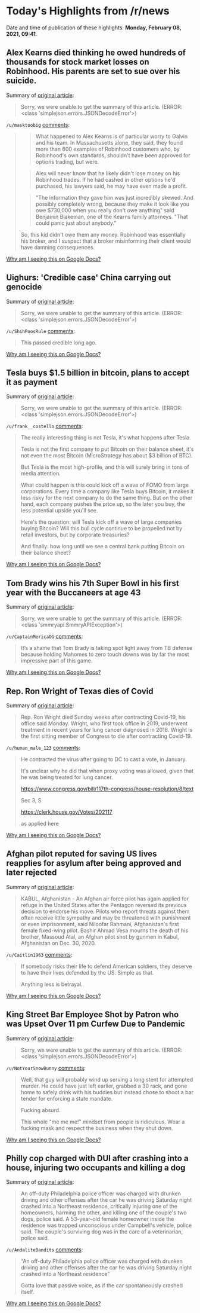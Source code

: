 # Today's Highlights from /r/news

Date and time of publication of these highlights: **Monday, February 08, 2021, 09:41**.

## Alex Kearns died thinking he owed hundreds of thousands for stock market losses on Robinhood. His parents are set to sue over his suicide.

Summary of [original article](https://www.cbsnews.com/news/alex-kearns-robinhood-trader-suicide-wrongful-death-suit/):

> Sorry, we were unable to get the summary of this article. (ERROR: <class 'simplejson.errors.JSONDecodeError'>)

`/u/masktoobig` [comments](https://www.reddit.com/r/news/comments/lfc1ms/alex_kearns_died_thinking_he_owed_hundreds_of/):

> > What happened to Alex Kearns is of particular worry to Galvin and his team. In Massachusetts alone, they said, they found more than 600 examples of Robinhood customers who, by Robinhood's own standards, shouldn't have been approved for options trading, but were. 
> 
> > Alex will never know that he likely didn't lose money on his Robinhood trades. If he had cashed in other options he'd purchased, his lawyers said, he may have even made a profit. 
> 
> > "The information they gave him was just incredibly skewed. And possibly completely wrong, because they make it look like you owe $730,000 when you really don't owe anything" said Benjamin Blakeman, one of the Kearns family attorneys. "That could panic just about anybody."
> 
> So, this kid didn't owe them any money.  Robinhood was essentially his broker, and  I suspect that a broker misinforming their client would have damning consequences.

[Why am I seeing this on Google Docs?](https://docs.google.com/document/d/1Dc6We63vOXIZsc0op-Bt4abqkYjXzOigalQqFxmvvbM/edit?usp=sharing)

## Uighurs: 'Credible case' China carrying out genocide

Summary of [original article](https://www.bbc.com/news/uk-55973215):

> Sorry, we were unable to get the summary of this article. (ERROR: <class 'simplejson.errors.JSONDecodeError'>)

`/u/ShihPoosRule` [comments](https://www.reddit.com/r/news/comments/lf9f2v/uighurs_credible_case_china_carrying_out_genocide/):

> This passed credible long ago.

[Why am I seeing this on Google Docs?](https://docs.google.com/document/d/1Dc6We63vOXIZsc0op-Bt4abqkYjXzOigalQqFxmvvbM/edit?usp=sharing)

## Tesla buys $1.5 billion in bitcoin, plans to accept it as payment

Summary of [original article](https://www.cnbc.com/2021/02/08/tesla-buys-1point5-billion-in-bitcoin.html):

> Sorry, we were unable to get the summary of this article. (ERROR: <class 'simplejson.errors.JSONDecodeError'>)

`/u/frank__costello` [comments](https://www.reddit.com/r/news/comments/lfc00i/tesla_buys_15_billion_in_bitcoin_plans_to_accept/):

> The really interesting thing is not Tesla, it's what happens after Tesla.
> 
> Tesla is not the first company to put Bitcoin on their balance sheet, it's not even the most Bitcoin (MicroStrategy has about $3 billion of BTC).
> 
> But Tesla is the most high-profile, and this will surely bring in tons of media attention.
> 
> What could happen is this could kick off a wave of FOMO from large corporations. Every time a company like Tesla buys Bitcoin, it makes it less risky for the next company to do the same thing. But on the other hand, each company pushes the price up, so the later you buy, the less potential upside you'll see.
> 
> Here's the question: will Tesla kick off a wave of large companies buying Bitcoin? Will this bull cycle continue to be propelled not by retail investors, but by corporate treasuries?
> 
> And finally: how long until we see a central bank putting Bitcoin on their balance sheet?

[Why am I seeing this on Google Docs?](https://docs.google.com/document/d/1Dc6We63vOXIZsc0op-Bt4abqkYjXzOigalQqFxmvvbM/edit?usp=sharing)

## Tom Brady wins his 7th Super Bowl in his first year with the Buccaneers at age 43

Summary of [original article](https://www.cnn.com/2021/02/07/us/chiefs-vs-buccaneers-super-bowl-lv/index.html):

> Sorry, we were unable to get the summary of this article. (ERROR: <class 'smmryapi.SmmryAPIException'>)

`/u/CaptainMericaOG` [comments](https://www.reddit.com/r/news/comments/lf2ogh/tom_brady_wins_his_7th_super_bowl_in_his_first/):

> It’s a shame that Tom Brady is taking spot light away from TB defense because holding Mahomes to zero touch downs was by far the most impressive part of this game.

[Why am I seeing this on Google Docs?](https://docs.google.com/document/d/1Dc6We63vOXIZsc0op-Bt4abqkYjXzOigalQqFxmvvbM/edit?usp=sharing)

## Rep. Ron Wright of Texas dies of Covid

Summary of [original article](https://www.cnbc.com/2021/02/08/rep-ron-wright-of-texas-dies-of-covid.html):

> Rep. Ron Wright died Sunday weeks after contracting Covid-19, his office said Monday. Wright, who first took office in 2019, underwent treatment in recent years for lung cancer diagnosed in 2018. Wright is the first sitting member of Congress to die after contracting Covid-19.

`/u/human_male_123` [comments](https://www.reddit.com/r/news/comments/lffa4t/rep_ron_wright_of_texas_dies_of_covid/):

> He contracted the virus after going to DC to cast a vote, in January.
> 
> It's unclear why he did that when proxy voting was allowed, given that he was being treated for lung cancer.
> 
> https://www.congress.gov/bill/117th-congress/house-resolution/8/text
> 
> Sec 3, S
> 
> https://clerk.house.gov/Votes/202117
> 
> as applied here

[Why am I seeing this on Google Docs?](https://docs.google.com/document/d/1Dc6We63vOXIZsc0op-Bt4abqkYjXzOigalQqFxmvvbM/edit?usp=sharing)

## Afghan pilot reputed for saving US lives reapplies for asylum after being approved and later rejected

Summary of [original article](https://www.stripes.com/news/middle-east/afghan-pilot-reputed-for-saving-us-lives-reapplies-for-asylum-after-being-approved-and-later-rejected-1.661434):

> KABUL, Afghanistan - An Afghan air force pilot has again applied for refuge in the United States after the Pentagon reversed its previous decision to endorse his move. Pilots who report threats against them often receive little sympathy and may be threatened with punishment or even imprisonment, said Niloofar Rahmani, Afghanistan's first female fixed-wing pilot. Bashir Ahmad Vesa mourns the death of his brother, Massoud Atal, an Afghan pilot shot by gunmen in Kabul, Afghanistan on Dec. 30, 2020.

`/u/Caitlin1963` [comments](https://www.reddit.com/r/news/comments/lfcz4v/afghan_pilot_reputed_for_saving_us_lives/):

> If somebody risks their life to defend American soldiers, they deserve to have their lives defended by the US. Simple as that. 
> 
> Anything less is betrayal.

[Why am I seeing this on Google Docs?](https://docs.google.com/document/d/1Dc6We63vOXIZsc0op-Bt4abqkYjXzOigalQqFxmvvbM/edit?usp=sharing)

## King Street Bar Employee Shot by Patron who was Upset Over 11 pm Curfew Due to Pandemic

Summary of [original article](https://www.postandcourier.com/news/king-street-bar-employee-shot-by-patron-who-was-upset-over-11-pm-curfew-due/article_742037e8-683c-11eb-b542-bb25fa3cfbcc.html):

> Sorry, we were unable to get the summary of this article. (ERROR: <class 'simplejson.errors.JSONDecodeError'>)

`/u/NotYourSnowBunny` [comments](https://www.reddit.com/r/news/comments/lfbss3/king_street_bar_employee_shot_by_patron_who_was/):

> Well, that guy will probably wind up serving a long stent for attempted murder. He could have just left earlier, grabbed a 30 rack, and gone home to safely drink with his buddies but instead chose to shoot a bar tender for enforcing a state mandate. 
> 
> Fucking absurd. 
> 
> This whole "me me me!" mindset from people is ridiculous. Wear a fucking mask and respect the business when they shut down.

[Why am I seeing this on Google Docs?](https://docs.google.com/document/d/1Dc6We63vOXIZsc0op-Bt4abqkYjXzOigalQqFxmvvbM/edit?usp=sharing)

## Philly cop charged with DUI after crashing into a house, injuring two occupants and killing a dog

Summary of [original article](https://www.inquirer.com/news/philadelphia-cop-arrested-dui-crash-house-20210207.html):

> An off-duty Philadelphia police officer was charged with drunken driving and other offenses after the car he was driving Saturday night crashed into a Northeast residence, critically injuring one of the homeowners, harming the other, and killing one of the couple's two dogs, police said. A 53-year-old female homeowner inside the residence was trapped unconscious under Campbell's vehicle, police said. The couple's surviving dog was in the care of a veterinarian, police said.

`/u/AndaliteBandits` [comments](https://www.reddit.com/r/news/comments/leusad/philly_cop_charged_with_dui_after_crashing_into_a/):

> “An off-duty Philadelphia police officer was charged with drunken driving and other offenses after the car he was driving Saturday night crashed into a Northeast residence”
> 
> Gotta love that passive voice, as if the car spontaneously crashed itself.

[Why am I seeing this on Google Docs?](https://docs.google.com/document/d/1Dc6We63vOXIZsc0op-Bt4abqkYjXzOigalQqFxmvvbM/edit?usp=sharing)

